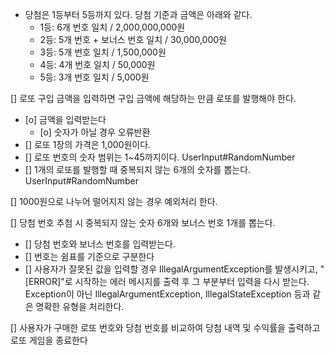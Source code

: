 - 당첨은 1등부터 5등까지 있다. 당첨 기준과 금액은 아래와 같다.
    - 1등: 6개 번호 일치 / 2,000,000,000원
    - 2등: 5개 번호 + 보너스 번호 일치 / 30,000,000원
    - 3등: 5개 번호 일치 / 1,500,000원
    - 4등: 4개 번호 일치 / 50,000원
    - 5등: 3개 번호 일치 / 5,000원
  
[] 로또 구입 금액을 입력하면 구입 금액에 해당하는 만큼 로또를 발행해야 한다.
 - [o] 금액을 입력받는다
   - [o] 숫자가 아닐 경우 오류반환
 - [] 로또 1장의 가격은 1,000원이다.
 - [] 로또 번호의 숫자 범위는 1~45까지이다. UserInput#RandomNumber
 - [] 1개의 로또를 발행할 때 중복되지 않는 6개의 숫자를 뽑는다. UserInput#RandomNumber

[] 1000원으로 나누어 떨어지지 않는 경우 예외처리 한다.

[] 당첨 번호 추첨 시 중복되지 않는 숫자 6개와 보너스 번호 1개를 뽑는다.
  - [] 당첨 번호와 보너스 번호를 입력받는다.
  - [] 번호는 쉼표를 기준으로 구분한다
  - [] 사용자가 잘못된 값을 입력할 경우 IllegalArgumentException를 발생시키고, "[ERROR]"로 시작하는 에러 메시지를 출력 후 그 부분부터 입력을 다시 받는다.
    Exception이 아닌 IllegalArgumentException, IllegalStateException 등과 같은 명확한 유형을 처리한다.

[] 사용자가 구매한 로또 번호와 당첨 번호를 비교하여 당첨 내역 및 수익률을 출력하고 로또 게임을 종료한다


